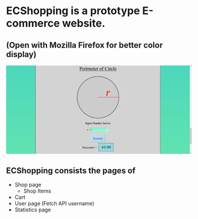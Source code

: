 # ECShopping is a prototype E-commerce website.
## (Open with Mozilla Firefox for better color display)

![alt text](https://github.com/Kriss321k/portfolio/blob/main/public/CalculationWebComp1.png)

## ECShopping consists the pages of

* Shop page
  * Shop Items
* Cart
* User page (Fetch API username)
* Statistics page
